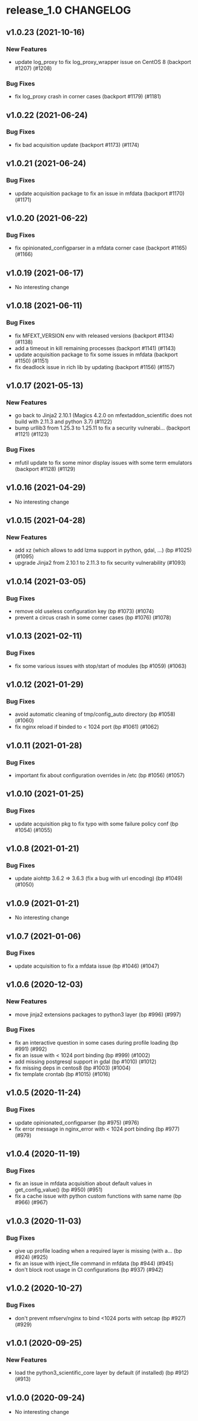# release_1.0 CHANGELOG

## v1.0.23 (2021-10-16)

### New Features

- update log_proxy to fix log_proxy_wrapper issue on CentOS 8 (backport #1207) (#1208)

### Bug Fixes

- fix log_proxy crash in corner cases  (backport #1179) (#1181)

## v1.0.22 (2021-06-24)

### Bug Fixes

- fix bad acquisition update (backport #1173) (#1174)

## v1.0.21 (2021-06-24)

### Bug Fixes

- update acquisition package to fix an issue in mfdata (backport #1170) (#1171)

## v1.0.20 (2021-06-22)

### Bug Fixes

- fix opinionated_configparser in a mfdata corner case (backport #1165) (#1166)

## v1.0.19 (2021-06-17)

- No interesting change

## v1.0.18 (2021-06-11)

### Bug Fixes

- fix MFEXT_VERSION env with released versions (backport #1134) (#1138)
- add a timeout in kill remaining processes (backport #1141) (#1143)
- update acquisition package to fix some issues in mfdata (backport #1150) (#1151)
- fix deadlock issue in rich lib by updating (backport #1156) (#1157)

## v1.0.17 (2021-05-13)

### New Features

- go back to Jinja2 2.10.1 (Magics 4.2.0 on mfextaddon_scientific does not build with 2.11.3 and python 3.7) (#1122)
- bump urllib3 from 1.25.3 to 1.25.11 to fix a security vulnerabi… (backport #1121) (#1123)

### Bug Fixes

- mfutil update to fix some minor display issues with some term emulators (backport #1128) (#1129)

## v1.0.16 (2021-04-29)

- No interesting change

## v1.0.15 (2021-04-28)

### New Features

- add xz (which allows to add lzma support in python, gdal, ...) (bp #1025) (#1095)
- upgrade Jinja2 from 2.10.1 to 2.11.3 to fix security vulnerability (#1093)

## v1.0.14 (2021-03-05)

### Bug Fixes

- remove old useless configuration key (bp #1073) (#1074)
- prevent a circus crash in some corner cases (bp #1076) (#1078)

## v1.0.13 (2021-02-11)

### Bug Fixes

- fix some various issues with stop/start of modules (bp #1059) (#1063)

## v1.0.12 (2021-01-29)

### Bug Fixes

- avoid automatic cleaning of tmp/config_auto directory (bp #1058) (#1060)
- fix nginx reload if binded to < 1024 port (bp #1061) (#1062)

## v1.0.11 (2021-01-28)

### Bug Fixes

- important fix about configuration overrides in /etc (bp #1056) (#1057)

## v1.0.10 (2021-01-25)

### Bug Fixes

- update acquisition pkg to fix typo with some failure policy conf (bp #1054) (#1055)

## v1.0.8 (2021-01-21)

### Bug Fixes

- update aiohttp 3.6.2 => 3.6.3 (fix a bug with url encoding) (bp #1049) (#1050)

## v1.0.9 (2021-01-21)

- No interesting change

## v1.0.7 (2021-01-06)

### Bug Fixes

- update acquisition to fix a mfdata issue (bp #1046) (#1047)

## v1.0.6 (2020-12-03)

### New Features

- move jinja2 extensions packages to python3 layer (bp #996) (#997)

### Bug Fixes

- fix an interactive question in some cases during profile loading (bp #991) (#992)
- fix an issue with < 1024 port binding (bp #999) (#1002)
- add missing postgresql support in gdal (bp #1010) (#1012)
- fix missing deps in centos8 (bp #1003) (#1004)
- fix template crontab (bp #1015) (#1016)

## v1.0.5 (2020-11-24)

### Bug Fixes

- update opinionated_configparser (bp #975) (#976)
- fix error message in nginx_error with < 1024 port binding (bp #977) (#979)

## v1.0.4 (2020-11-19)

### Bug Fixes

- fix an issue in mfdata acquisition about default values in get_config_value() (bp #950) (#951)
- fix a cache issue with python custom functions with same name (bp #966) (#967)

## v1.0.3 (2020-11-03)

### Bug Fixes

- give up profile loading when a required layer is missing (with a… (bp #924) (#925)
- fix an issue with inject_file command in mfdata (bp #944) (#945)
- don't block root usage in CI configurations (bp #937) (#942)

## v1.0.2 (2020-10-27)

### Bug Fixes

- don't prevent mfserv/nginx to bind <1024 ports with setcap (bp #927) (#929)

## v1.0.1 (2020-09-25)

### New Features

- load the python3_scientific_core layer by default (if installed) (bp #912) (#913)

## v1.0.0 (2020-09-24)

- No interesting change



